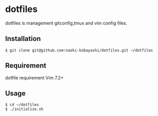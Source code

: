 dotfiles
========

dotfiles is management gitconfig,tmux and vim config files.

## Installation

    $ git clone git@github.com:naoki-kobayashi/dotfiles.git ~/dotfiles

## Requirement

dotfile requirement Vim 7.2+

## Usage

    $ cd ~/dotfiles
    $ ./initialize.sh 
